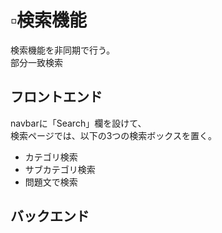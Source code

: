 # ▫️検索機能

検索機能を非同期で行う。
<br>
部分一致検索

## フロントエンド

navbarに「Search」欄を設けて、
<br>
検索ページでは、以下の3つの検索ボックスを置く。
- カテゴリ検索
- サブカテゴリ検索
- 問題文で検索

## バックエンド